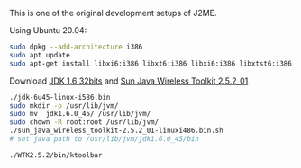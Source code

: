 This is one of the original development setups of J2ME.

Using Ubuntu 20.04:
```bash
sudo dpkg --add-architecture i386
sudo apt update
sudo apt-get install libxi6:i386 libxt6:i386 libxi6:i386 libxtst6:i386 libxext6:i386
```
Download [JDK 1.6 32bits](http://www.oracle.com/technetwork/java/javase/downloads/java-archive-downloads-javase6-419409.html) and [Sun Java Wireless Toolkit 2.5.2_01](http://www.oracle.com/technetwork/java/javasebusiness/downloads/java-archive-downloads-javame-419430.html)

```bash
./jdk-6u45-linux-i586.bin
sudo mkdir -p /usr/lib/jvm/
sudo mv  jdk1.6.0_45/ /usr/lib/jvm/
sudo chown -R root:root /usr/lib/jvm/
./sun_java_wireless_toolkit-2.5.2_01-linuxi486.bin.sh
# set java path to /usr/lib/jvm/jdk1.6.0_45/bin

./WTK2.5.2/bin/ktoolbar
```
